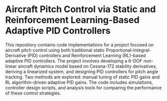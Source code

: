 # Aircraft Pitch Control via Static and Reinforcement Learning-Based Adaptive PID Controllers

This repository contains code implementations for a project focused on aircraft pitch control using both traditional static Proportional-Integral-Derivative (PID) controllers and Reinforcement Learning (RL)-based adaptive PID controllers. The project involves developing a 6-DOF non-linear aircraft dynamics model based on Cessna-172 stability derivatives, deriving a linearized system, and designing PID controllers for pitch angle tracking. Two methods are explored: manual tuning of static PID gains and RL algorithm-driven adaptive PID gains. The code includes simulations, controller design scripts, and analysis tools for comparing the performance of these control strategies.